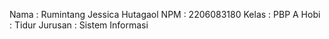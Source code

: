 Nama    : Rumintang Jessica Hutagaol
NPM     : 2206083180
Kelas   : PBP A
Hobi    : Tidur
Jurusan : Sistem Informasi